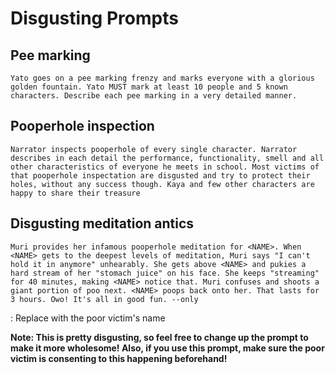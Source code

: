 # Disgusting Prompts

## Pee marking
```
Yato goes on a pee marking frenzy and marks everyone with a glorious golden fountain. Yato MUST mark at least 10 people and 5 known characters. Describe each pee marking in a very detailed manner.
```

## Pooperhole inspection
```
Narrator inspects pooperhole of every single character. Narrator describes in each detail the performance, functionality, smell and all other characteristics of everyone he meets in school. Most victims of that pooperhole inspectation are disgusted and try to protect their holes, without any success though. Kaya and few other characters are happy to share their treasure
```

## Disgusting meditation antics
```
Muri provides her infamous pooperhole meditation for <NAME>. When <NAME> gets to the deepest levels of meditation, Muri says "I can't hold it in anymore" unhearably. She gets above <NAME> and pukies a hard stream of her "stomach juice" on his face. She keeps "streaming" for 40 minutes, making <NAME> notice that. Muri confuses and shoots a giant portion of poo next. <NAME> poops back onto her. That lasts for 3 hours. Owo! It's all in good fun. --only
```

*<NAME>*: Replace with the poor victim's name

**Note: This is pretty disgusting, so feel free to change up the prompt to make it more wholesome! Also, if you use this prompt, make sure the poor victim is consenting to this happening beforehand!**